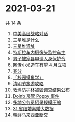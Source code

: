 # 2021-03-21

共 14 条

<!-- BEGIN ZHIHUSEARCH -->
<!-- 最后更新时间 Sun Mar 21 2021 13:09:54 GMT+0800 (China Standard Time) -->
1. [中美高层战略对话](https://www.zhihu.com/search?q=中美对话)
1. [三星堆是什么](https://www.zhihu.com/search?q=三星堆未解之谜)
1. [三星堆遗址](https://www.zhihu.com/search?q=三星堆新发现)
1. [特斯拉车内摄像头监控车主](https://www.zhihu.com/search?q=特斯拉)
1. [男子被家暴申请人身保护令](https://www.zhihu.com/search?q=家暴)
1. [网传小米造车有望 4 月立项](https://www.zhihu.com/search?q=小米)
1. [春分](https://www.zhihu.com/search?q=春分)
1. [「校园摸鱼学」](https://www.zhihu.com/search?q=摸鱼)
1. [清明节旅游攻略](https://www.zhihu.com/search?q=清明节适合去哪里旅游)
1. [敦煌防护林被毁调查结果公布](https://www.zhihu.com/search?q=敦煌防护林)
1. [Doinb 房管 Poppy 事件](https://www.zhihu.com/search?q=doinb)
1. [多地公务员招录规模压缩](https://www.zhihu.com/search?q=公务员)
1. [31 省结婚离婚大数据](https://www.zhihu.com/search?q=结婚率)
1. [朝鲜马来西亚断交](https://www.zhihu.com/search?q=朝鲜马来西亚)
<!-- END ZHIHUSEARCH -->
